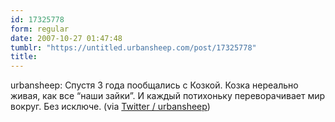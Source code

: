 ```yaml
---
id: 17325778
form: regular
date: 2007-10-27 01:47:48
tumblr: "https://untitled.urbansheep.com/post/17325778"
title:
---
```


<p>urbansheep: Спустя 3 года пообщались с Козкой. Козка нереально живая, как все &ldquo;наши зайки&rdquo;. И каждый потихоньку переворачивает мир вокруг. Без исключе. (via <a href="http://twitter.com/urbansheep/statuses/366839172">Twitter / urbansheep</a>)</p>

